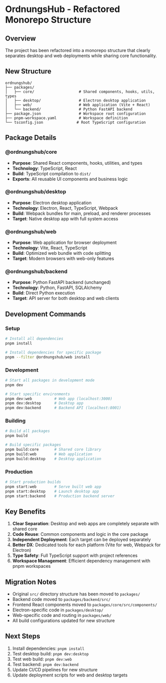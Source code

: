 # OrdnungsHub - Refactored Monorepo Structure

## Overview

The project has been refactored into a monorepo structure that clearly separates desktop and web deployments while sharing core functionality.

## New Structure

```
ordnungshub/
├── packages/
│   ├── core/                    # Shared components, hooks, utils, types
│   ├── desktop/                 # Electron desktop application
│   ├── web/                     # Web application (Vite + React)
│   └── backend/                 # Python FastAPI backend
├── package.json                 # Workspace root configuration
├── pnpm-workspace.yaml          # Workspace definition
└── tsconfig.json               # Root TypeScript configuration
```

## Package Details

### @ordnungshub/core
- **Purpose**: Shared React components, hooks, utilities, and types
- **Technology**: TypeScript, React
- **Build**: TypeScript compilation to `dist/`
- **Exports**: All reusable UI components and business logic

### @ordnungshub/desktop
- **Purpose**: Electron desktop application
- **Technology**: Electron, React, TypeScript, Webpack
- **Build**: Webpack bundles for main, preload, and renderer processes
- **Target**: Native desktop app with full system access

### @ordnungshub/web
- **Purpose**: Web application for browser deployment
- **Technology**: Vite, React, TypeScript
- **Build**: Optimized web bundle with code splitting
- **Target**: Modern browsers with web-only features

### @ordnungshub/backend
- **Purpose**: Python FastAPI backend (unchanged)
- **Technology**: Python, FastAPI, SQLAlchemy
- **Build**: Direct Python execution
- **Target**: API server for both desktop and web clients

## Development Commands

### Setup
```bash
# Install all dependencies
pnpm install

# Install dependencies for specific package
pnpm --filter @ordnungshub/web install
```

### Development
```bash
# Start all packages in development mode
pnpm dev

# Start specific environments
pnpm dev:web          # Web app (localhost:3000)
pnpm dev:desktop      # Desktop app
pnpm dev:backend      # Backend API (localhost:8001)
```

### Building
```bash
# Build all packages
pnpm build

# Build specific packages
pnpm build:core       # Shared core library
pnpm build:web        # Web application
pnpm build:desktop    # Desktop application
```

### Production
```bash
# Start production builds
pnpm start:web        # Serve built web app
pnpm start:desktop    # Launch desktop app
pnpm start:backend    # Production backend server
```

## Key Benefits

1. **Clear Separation**: Desktop and web apps are completely separate with shared core
2. **Code Reuse**: Common components and logic in the core package
3. **Independent Deployment**: Each target can be deployed separately
4. **Better DX**: Dedicated tools for each platform (Vite for web, Webpack for Electron)
5. **Type Safety**: Full TypeScript support with project references
6. **Workspace Management**: Efficient dependency management with pnpm workspaces

## Migration Notes

- Original `src/` directory structure has been moved to `packages/`
- Backend code moved to `packages/backend/src/`
- Frontend React components moved to `packages/core/src/components/`
- Electron-specific code in `packages/desktop/`
- Web-specific code and routing in `packages/web/`
- All build configurations updated for new structure

## Next Steps

1. Install dependencies: `pnpm install`
2. Test desktop build: `pnpm dev:desktop`  
3. Test web build: `pnpm dev:web`
4. Test backend: `pnpm dev:backend`
5. Update CI/CD pipelines for new structure
6. Update deployment scripts for web and desktop targets